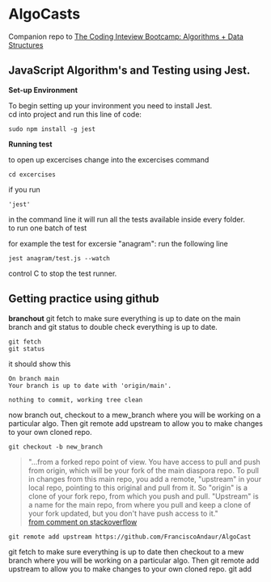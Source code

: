 # AlgoCasts

Companion repo to [The Coding Inteview Bootcamp: Algorithms + Data Structures](https://www.udemy.com/course/coding-interview-bootcamp-algorithms-and-data-structure/)

## JavaScript Algorithm's and Testing using Jest.

**Set-up Environment**

To begin setting up your invironment you need to install Jest.<br>
cd into project and run this line of code:
```
sudo npm install -g jest
```

**Running test**

to open up excercises change into the excercises command<br>
```
cd excercises
```
if you run 
```
'jest'
```
in the command line it will run all the tests available inside every folder.<br>
to run one batch of test 

for example the test for excersie "anagram": run the following line
```
jest anagram/test.js --watch
```
control C to stop the test runner.



## Getting practice using github

**branchout**
git fetch to make sure everything is up to date on the main branch and git status to double check everything is up to date.

```
git fetch
git status
```
it should show this
```
On branch main
Your branch is up to date with 'origin/main'.

nothing to commit, working tree clean
```
now branch out, checkout to a mew_branch where you will be working on a particular algo. Then git remote add upstream to allow you to make changes to your own cloned repo.
```
git checkout -b new_branch
```
>"...from a forked repo point of view. You have access to pull and push from origin, which will be your fork of the main diaspora repo. To pull in changes from this main repo, you add a remote, "upstream" in your local repo, pointing to this original and pull from it.
>So "origin" is a clone of your fork repo, from which you push and pull. "Upstream" is a name for the main repo, from where you pull and keep a clone of your fork updated, but you don't have push access to it." <br>
[from comment on stackoverflow](https://stackoverflow.com/questions/8948803/what-does-git-remote-add-upstream-help-achieve)
```
git remote add upstream https://github.com/FranciscoAndaur/AlgoCast
```
git fetch to make sure everything is up to date then checkout to a mew branch where you will be working on a particular algo. Then git remote add upstream to allow you to make changes to your own cloned repo.
git add